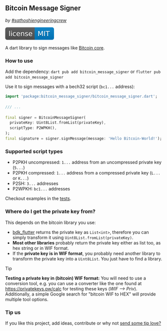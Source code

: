 ## Bitcoin Message Signer
_by [#sathoshiengineeringcrew](https://satoshiengineering.com/)_

[![MIT License Badge](doc/img/licence-badge.svg)](LICENSE)

A dart library to sign messages like [Bitcoin core](https://bitcoincore.org/en/doc/27.0.0/rpc/util/signmessagewithprivkey/).


### How to use

Add the dependency: `dart pub add bitcoin_message_signer` or `flutter pub add bitcoin_message_signer`


Use it to sign messages with a bech32 script (`bc1...` address):
```dart
import 'package:bitcoin_message_signer/bitcoin_message_signer.dart';

/// ...

final signer = BitcoinMessageSigner(
  privateKey: Uint8List.fromList(privateKey),
  scriptType: P2WPKH(),
);
final signature = signer.signMessage(message: 'Hello Bitcoin-World!');
```


### Supported script types

* P2PKH uncompressed: `1...` address from an uncompressed private key (`5...`)
* P2PKH compressed: `1...` address from a compressed private key (`L...` or `K...`)
* P2SH: `3...` addresses
* P2WPKH: `bc1...` addresses

Checkout examples in the [tests](test/bitcoin_message_signer_test.dart).


### Where do I get the private key from?

This depends on the bitcoin library you use: 
- [bdk_flutter](https://pub.dev/packages/bdk_flutter) returns the private key as `List<int>`, therefore you can simply transform it using `Uint8List.fromList(privateKey)`. 
- **Most other libraries** probably return the private key either as list too, as hex string or in WIF format.
- If the **private key is in WIF format**, you probably need another library to transform the private key into a `Uint8List`. You just have to find a library.

> [!TIP]
> **Testing a private key in (bitcoin) WIF format:** You will need to use a conversion tool, e.g. you can use a converter like the one found at https://privatekeys.pw/calc for testing these keys (*WIF --> Priv*). Additionally, a simple Google search for "bitcoin WIF to HEX" will provide multiple tool options.

### Tip us

If you like this project, add ideas, contribute or why not [send some tip love?](https://satoshiengineering.com/tipjar/)